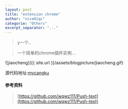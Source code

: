 ```yaml
---
layout: post
title: "extension chrome"
author: "nice01qc"
categorie: "Others"
excerpt_separator: "..."
---
```


> y一个..

> 一个简单的chrome插件实例...

![jiaocheng]({{ site.url }}/assets/blogpicture/jiaocheng.gif)

源代码地址:[mycangku](https://github.com/nice01qc/chromeExtension)

#### 参考资料

> [https://github.com/wqwz111/Push-text](https://github.com/wqwz111/Push-text)





























